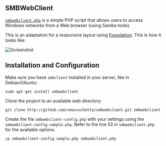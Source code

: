 ## SMBWebClient

[`smbwebclient.php`](http://sourceforge.net/projects/smbwebclient/) is a simple
PHP script that allows users to access Windows networks from a Web browser
(using Samba tools).

This is an adaptation for a responsive layout using [Foundation](http://foundation.zurb.com/). This is how it looks like:

![Screenshot](https://raw.github.com/vmassuchetto/smbwebclient/master/style/screenshot.jpg)

## Installation and Configuration

Make sure you have `smbclient` installed in your server, like in Debian/Ubuntu:

    sudo apt-get install smbwebclient

Clone the project to an available web directory:

    git clone http://github.com/vmassuchetto/smbwebclient.git smbwebclient

Create the file `smbwebclient-config.php` with your settings using the
`smbwebclient-config-sample.php`. Refer to the line 53 in `smbwebclient.php`
for the available options.

    cp smbwebclient-config-sample.php smbwebclient.php
